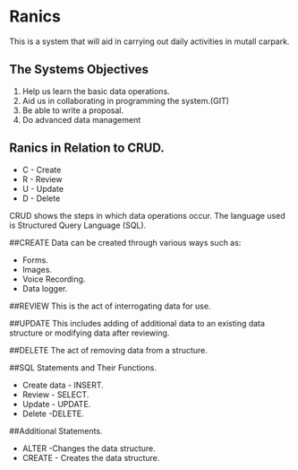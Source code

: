 # Ranics

This is a system that will aid in carrying out daily activities in mutall 
carpark.

## The Systems Objectives

1. Help us learn the basic data operations.
2. Aid us in collaborating in programming the system.(GIT)
3. Be able to write a proposal.
4. Do advanced data management

## Ranics in Relation to CRUD. 
- C - Create
- R - Review
- U - Update
- D - Delete

CRUD shows the steps in which data operations occur. The language used is 
Structured Query Language (SQL).

##CREATE 
 Data can be created through various ways such as:

- Forms.
- Images.
- Voice Recording.
- Data logger.

##REVIEW
This is the act of interrogating data for use.

##UPDATE
This includes adding of additional data to an existing data structure or 
modifying data after reviewing.

##DELETE
The act of removing data from a structure.

##SQL Statements and Their Functions.
 - Create data - INSERT.
 - Review - SELECT.
 - Update - UPDATE.
 - Delete -DELETE.

##Additional Statements. 

  - ALTER -Changes the data structure.
  - CREATE - Creates the data structure.

